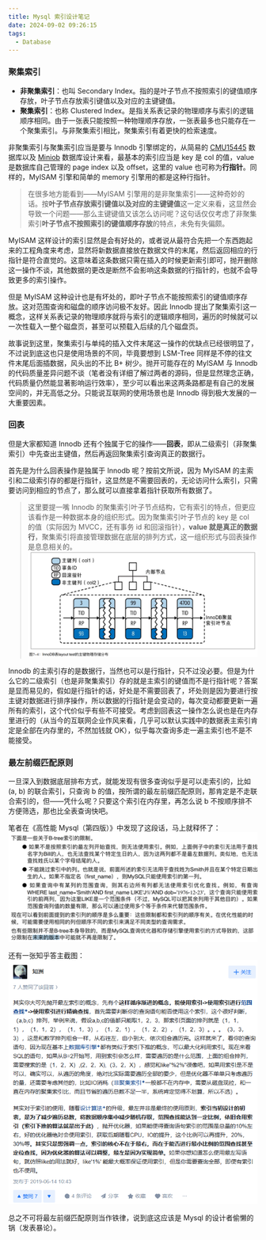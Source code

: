 ```yaml
---
title: Mysql 索引设计笔记
date: 2024-09-02 09:26:15
tags:
  - Database
---
```


### 聚集索引
- **非聚集索引**：也叫 Secondary Index。指的是叶子节点不按照索引的键值顺序存放，叶子节点存放索引键值以及对应的主键键值。
- **聚集索引**：也称 Clustered Index。是指关系表记录的物理顺序与索引的逻辑顺序相同。由于一张表只能按照一种物理顺序存放，一张表最多也只能存在一个聚集索引。与非聚集索引相比，聚集索引有着更快的检索速度。

非聚集索引与聚集索引应当是要与 Innodb 引擎绑定的，从简易的 [CMU15445](https://github.com/cmu-db/bustub) 数据库以及 [Miniob](https://github.com/oceanbase/miniob) 数据库设计来看，最基本的索引应当是 key 是 col 的值，value 是数据库自己管理的 page index 以及 offset，这里的 value 也可称为**行指针**。同样的，MyISAM 引擎和简单的 memory 引擎用的都是这种行指针。

> 在很多地方能看到——MyISAM 引擎用的是非聚集索引——这种奇妙的话。按**叶子节点存放索引键值以及对应的主键键值**这一定义来看，这显然会导致一个问题——那么主键键值又该怎么访问呢？这句话仅仅考虑了非聚集索引**叶子节点不按照索引的键值顺序存放**的特点，未免有失偏颇。

MyISAM 这样设计的索引显然是会有好处的，或者说从最符合先把一个东西跑起来的工程角度来考虑，显然将新数据直接放在数据文件的末尾，然后返回相应的行指针是符合直觉的。这意味着这条数据只需在插入的时候更新索引即可，抛开删除这一操作不谈，其他数据的更改是断然不会影响这条数据的行指针的，也就不会导致更多的索引操作。

但是 MyISAM 这种设计也是有坏处的，即叶子节点不能按照索引的键值顺序存放。这对范围查询和磁盘的顺序访问极不友好。因此 Innodb 提出了聚集索引这一概念，这样关系表记录的物理顺序就将与索引的逻辑顺序相同，遍历的时候就可以一次性载入一整个磁盘页，甚至可以预载入后续的几个磁盘页。

故事说到这里，聚集索引与单纯的插入文件末尾这一操作的优缺点已经很明显了，不过说到底这也只是使用场景的不同，毕竟要想到 LSM-Tree 同样是不停的往文件末尾后面插数据，风头出的不比 B+ 树少。抛开可能存在的 MyISAM 与 Innodb 的代码质量差异问题不谈（笔者没有详细了解过两者的源码，但是显然理念正确，代码质量仍然能显著影响运行效率），至少可以看出来这两条路都是有自己的发展空间的，并无高低之分。只能说互联网的使用场景也是 Innodb 得到极大发展的一大重要因素。

### 回表
但是大家都知道 Innodb 还有个独属于它的操作——**回表**，即从二级索引（非聚集索引）中先查出主键值，然后再返回聚集索引查询真正的数据行。

首先是为什么回表操作是独属于 Innodb 呢？按前文所说，因为 MyISAM 的主索引和二级索引存的都是行指针，这显然是不需要回表的，无论访问什么索引，只需要访问到相应的节点了，那么就可以直接拿着指针获取所有数据了。

> 这里要提一嘴 Innodb 的聚集索引叶子节点结构，它有索引的特点，但更应该看作是一种数据本身的组织形式。因为聚集索引叶子节点的 key 是 col 的值（实际因为 MVCC，还有事务 id 和回滚指针），**value 就是真正的数据行**，聚集索引将直接管理数据在底层的排列方式，这一组织形式与回表操作是息息相关的。
> ![聚集索引物理存储分布](/img/mysql-index-design/聚集索引物理存储分布.png)

Innodb 的主索引存的是数据行，当然也可以是行指针，只不过没必要。但是为什么它的二级索引（也是非聚集索引）存的就是主索引的键值而不是行指针呢？答案是显而易见的，假如是行指针的话，好处是不需要回表了，坏处则是因为要进行按主键对数据进行排序操作，所以数据的行指针是会变动的，每次变动都要更新一遍所有的索引，这个代价似乎有些不可接受。考虑到回表这一操作怎么说也是在内存里进行的（从当今的互联网企业作风来看，几乎可以默认实践中的数据表主索引肯定是全部在内存里的，不然加钱就 OK），似乎每次查询多走一遍主索引也不是不能接受。

### 最左前缀匹配原则
一旦深入到数据底层排布方式，就能发现有很多查询似乎是可以走索引的，比如 (a, b) 的联合索引，只查询 b 的值，按所谓的最左前缀匹配原则，那肯定是不走联合索引的，但——凭什么呢？只要这个索引在内存里，再怎么说 b 不按顺序排不方便筛选，那也比全表查询快吧。

笔者在《高性能 Mysql（第四版）》中发现了这段话，马上就释怀了：
![高性能 Mysql 截图](/img/mysql-index-design/高性能Mysql截图.png)

还有一张知乎答主截图：
![最左匹配原则知乎截图](/img/mysql-index-design/最左匹配原则知乎截图.png)

总之不可将最左前缀匹配原则当作铁律，说到底这应该是 Mysql 的设计者偷懒的锅（发表暴论）。